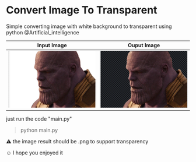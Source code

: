 # Convert Image To Transparent 
Simple converting image with white background to transparent using python @Artificial_intelligence

  Input Image             |        Ouput Image
:-------------------------:|:-------------------------:
![](/assets/white_v.png)  |  ![](/assets/result.png)

just run the code "main.py"

> python main.py

:warning: the image result should be .png to support transparency

:relaxed: I hope you enjoyed it
